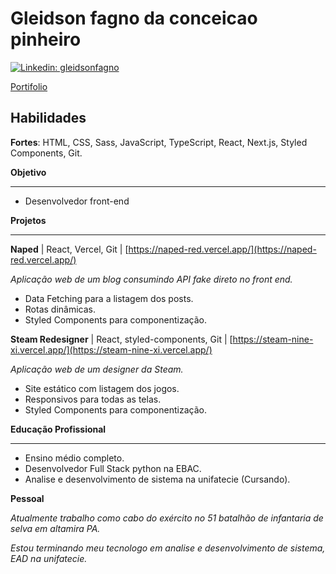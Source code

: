 <!--  
[![Typing SVG](https://readme-typing-svg.demolab.com/?lines=Hello,+my+name+is+Gleidson+Fagno,;Front-end+developer)](https://git.io/typing-svg)

<h2> Sobre mim </h2>

- 👨‍💻 Apaixonado por tecnologia, estou sempre em busca de soluções inovadoras e desafios inspiradores no mundo do desenvolvimento de software.
- 🎓 Atualmente, estou investindo no meu crescimento profissional com o curso **Desenvolvedor Full Stack Python** na [EBAC Online](https://ebaconline.com.br/), onde estou aprimorando minhas habilidades para criar aplicações web de ponta a ponta.
- 🌱 Minha sede de conhecimento me impulsiona a explorar continuamente as últimas tecnologias, incluindo **HTML, CSS, JavaScript Node.js, React.js e Next.js**, enquanto desenvolvo projetos significativos para consolidar minha experiência.

<h3> :rocket: &nbsp;Minhas Skills </h3>

**Aplicações e Dados**

 <p align="left">
  <a href="#" title="html">
  <img src="https://img.shields.io/badge/HTML-E34F26?style=for-the-badge&logo=html5&logoColor=white" alt="html"/></a>
  <a href="#" title="css">
  <img src="https://img.shields.io/badge/CSS-1572B6?&style=for-the-badge&logo=css3&logoColor=white" alt="css"/></a>
  <a href="#" title="javascript">
  <img src="https://img.shields.io/badge/JavaScript-323330?style=for-the-badge&logo=javascript&logoColor=F7DF1E"/></a>
  <a href="#" title="typescript">
  <img src="https://img.shields.io/badge/TypeScript-007ACC?style=for-the-badge&logo=typescript&logoColor=white" alt="typescript"/></a>
  <a href="#" title="saas">
  <img src="https://img.shields.io/badge/Sass-CC6699?style=for-the-badge&logo=sass&logoColor=white" alt="saas"/></a>
  <a href="#" title="react">
  <img src="https://img.shields.io/badge/React-20232A?style=for-the-badge&logo=react&logoColor=61DAFB" alt="react"/></a>
</p>

**DevOps**

  ![Git](https://img.shields.io/badge/-Git-333333?style=flat&logo=git)
  ![GitHub](https://img.shields.io/badge/-GitHub-333333?style=flat&logo=github)

**Ferramentas de Desenvolvimento**

  ![Visual Studio Code](https://img.shields.io/badge/-Visual%20Studio%20Code-333333?style=flat&logo=visual-studio-code&logoColor=007ACC)

<br/>


 
![gleidson fagno GitHub stats](https://github-readme-stats.vercel.app/api?username=gleidsonfagno&show_icons=true&theme=gruvbox)


<br/>

<h3> :earth_americas: &nbsp;Onde me encontrar: </h3> 

[![Linkedin: gleidsonfagno](https://img.shields.io/badge/-gleidsonfagno-blue?style=flat-square&logo=Linkedin&logoColor=white&link=LINK-DO-SEU-LINKEDIN)](https://www.linkedin.com/in/gleidson-fagno-1510a91ab)
[![GitHub: gleidsonfagno]( https://img.shields.io/github/followers/VanessaSwerts?label=follow&style=social)](https://github.com/gleidsonfagno)
-->

# **Gleidson fagno da conceicao pinheiro**  

[![Linkedin: gleidsonfagno](https://img.shields.io/badge/-gleidsonfagno-blue?style=flat-square&logo=Linkedin&logoColor=white&link=LINK-DO-SEU-LINKEDIN)](https://www.linkedin.com/in/gleidson-fagno-1510a91ab)

[Portifolio](https://www.gleidsonfagno.com.br/)

**Habilidades**  
---

**Fortes**: HTML, CSS, Sass, JavaScript, TypeScript, React, Next.js,  Styled Components, Git.

**Objetivo**

---

* Desenvolvedor front-end

**Projetos**

---

**Naped** | React, Vercel, Git | [https://naped-red.vercel.app/](https://naped-red.vercel.app/) 

*Aplicação web de um blog consumindo API fake direto no front end.*

* Data Fetching para a listagem dos posts.  
* Rotas dinâmicas.  
* Styled Components para componentização.

**Steam Redesigner** | React, styled-components, Git | [https://steam-nine-xi.vercel.app/](https://steam-nine-xi.vercel.app/)

*Aplicação web de um designer da Steam.*

* Site estático com listagem dos jogos.  
* Responsivos para todas as telas.  
* Styled Components para componentização.

**Educação Profissional**

---

* Ensino médio completo.  
* Desenvolvedor Full Stack python na EBAC.  
* Analise e desenvolvimento de sistema na unifatecie (Cursando).

**Pessoal**

*Atualmente trabalho como cabo do exército no 51 batalhão de infantaria de selva em altamira PA.*

*Estou terminando meu tecnologo em analise e desenvolvimento de sistema, EAD na unifatecie.*
